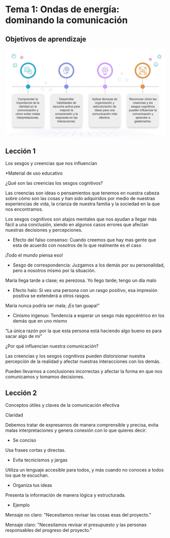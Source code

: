 # Tema 1: Ondas de energía: dominando la comunicación

## Objetivos de aprendizaje

![alt text](image.png)

## Lección 1
Los sesgos y creencias que nos influencian 



*Material de uso educativo 

¿Qué son las creencias los sesgos cognitivos? 

Las creencias son ideas o pensamientos que tenemos en nuestra cabeza sobre cómo son las cosas y han sido adquiridos por medio de nuestras experiencias de vida, la crianza de nuestra familia y la sociedad en la que nos encontramos.

Los sesgos cognitivos son atajos mentales que nos ayudan a llegar más fácil a una conclusión, siendo en algunos casos errores que afectan nuestras decisiones y percepciones.

- Efecto del falso consenso:
Cuando creemos que hay mas gente que esta de acuerdo con nosotros de lo que realmente es el caso

¡Todo el mundo piensa eso!

- Sesgo de correspondencia:
Juzgamos a los demás por su personalidad, pero a nosotros mismo por la situación.

María llega tarde a clase; es perezosa. Yo llego tarde; tengo un día malo

- Efecto halo:
Si ves una persona con un rasgo positivo, esa impresión positiva se extenderá a otros rasgos.

María nunca podría ser mala; ¡Es tan guapa!”

- Cinismo ingenuo:
Tendencia a esperar un sesgo más egocéntrico en los demás que en uno mismo

 “La única razón por la que esta persona está haciendo algo bueno es para sacar algo    de mi”

¿Por qué influencian nuestra comunicación?

Las creencias y los sesgos cognitivos pueden distorsionar nuestra percepción de la realidad y afectar nuestras interacciones con los demás. 

Pueden llevarnos a conclusiones incorrectas y afectar la forma en que nos comunicamos y tomamos decisiones.

## Lección 2
Conceptos útiles y claves de la 
comunicación efectiva

Claridad

Debemos tratar de expresarnos de manera comprensible y precisa, evita malas interpretaciones y genera conexión con lo que quieres decir:

- Se conciso

Usa frases cortas y directas.

- Evita tecnicismos y jergas

Utiliza un lenguaje accesible para todos, y más cuando no conoces a todos los que te escuchan.

- Organiza tus ideas

Presenta la información de manera lógica y estructurada.

- Ejemplo

Mensaje no claro: "Necesitamos revisar las cosas esas del proyecto."

Mensaje claro: "Necesitamos revisar el presupuesto y las personas responsables del progreso del proyecto."

## 